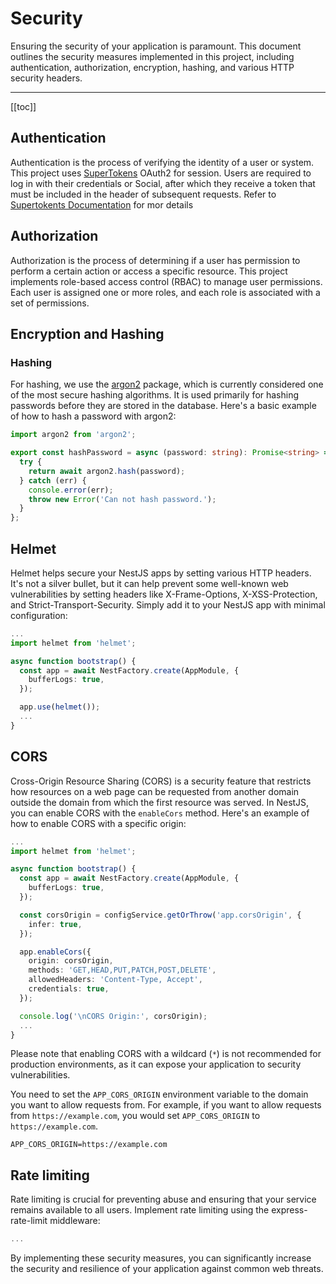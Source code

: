# Security

Ensuring the security of your application is paramount. This document outlines the security measures implemented in this project, including authentication, authorization, encryption, hashing, and various HTTP security headers.

---

[[toc]]

## Authentication

Authentication is the process of verifying the identity of a user or system. This project uses [SuperTokens](https://supertokens.com/) OAuth2 for session. Users are required to log in with their credentials or Social, after which they receive a token that must be included in the header of subsequent requests.
Refer to [Supertokents Documentation](https://supertokens.com/docs/guides) for mor details

## Authorization

Authorization is the process of determining if a user has permission to perform a certain action or access a specific resource. This project implements role-based access control (RBAC) to manage user permissions. Each user is assigned one or more roles, and each role is associated with a set of permissions.

## Encryption and Hashing

### Hashing

For hashing, we use the [argon2](https://www.npmjs.com/package/argon2) package, which is currently considered one of the most secure hashing algorithms. It is used primarily for hashing passwords before they are stored in the database. Here's a basic example of how to hash a password with argon2:

```ts title="src/utils/password.util.ts"
import argon2 from 'argon2';

export const hashPassword = async (password: string): Promise<string> => {
  try {
    return await argon2.hash(password);
  } catch (err) {
    console.error(err);
    throw new Error('Can not hash password.');
  }
};
```

## Helmet

Helmet helps secure your NestJS apps by setting various HTTP headers. It's not a silver bullet, but it can help prevent some well-known web vulnerabilities by setting headers like X-Frame-Options, X-XSS-Protection, and Strict-Transport-Security. Simply add it to your NestJS app with minimal configuration:

```ts title="src/main.ts"
...
import helmet from 'helmet';

async function bootstrap() {
  const app = await NestFactory.create(AppModule, {
    bufferLogs: true,
  });

  app.use(helmet());
  ...
}
```

## CORS

Cross-Origin Resource Sharing (CORS) is a security feature that restricts how resources on a web page can be requested from another domain outside the domain from which the first resource was served. In NestJS, you can enable CORS with the `enableCors` method. Here's an example of how to enable CORS with a specific origin:

```ts title="src/main.ts"
...
import helmet from 'helmet';

async function bootstrap() {
  const app = await NestFactory.create(AppModule, {
    bufferLogs: true,
  });

  const corsOrigin = configService.getOrThrow('app.corsOrigin', {
    infer: true,
  });

  app.enableCors({
    origin: corsOrigin,
    methods: 'GET,HEAD,PUT,PATCH,POST,DELETE',
    allowedHeaders: 'Content-Type, Accept',
    credentials: true,
  });

  console.log('\nCORS Origin:', corsOrigin);
  ...
}
```

Please note that enabling CORS with a wildcard (`*`) is not recommended for production environments, as it can expose your application to security vulnerabilities.

You need to set the `APP_CORS_ORIGIN` environment variable to the domain you want to allow requests from. For example, if you want to allow requests from `https://example.com`, you would set `APP_CORS_ORIGIN` to `https://example.com`.

```env
APP_CORS_ORIGIN=https://example.com
```

## Rate limiting

Rate limiting is crucial for preventing abuse and ensuring that your service remains available to all users. Implement rate limiting using the express-rate-limit middleware:

```ts title="src/main.ts"
...
```

By implementing these security measures, you can significantly increase the security and resilience of your application against common web threats.